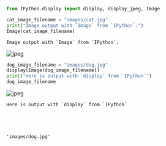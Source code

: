 ```python
from IPython.display import display, display_jpeg, Image
```


```python
cat_image_filename = "images/cat.jpg"
print("Image output with `Image` from `IPython`.")
Image(cat_image_filename)
```

    Image output with `Image` from `IPython`.






![jpeg](output_1_1.jpg)





```python
dog_image_filename = "images/dog.jpg"
display(Image(dog_image_filename))
print("Here is output with `display` from `IPython`")
dog_image_filename
```



![jpeg](output_2_0.jpg)



    Here is output with `display` from `IPython`





    'images/dog.jpg'


